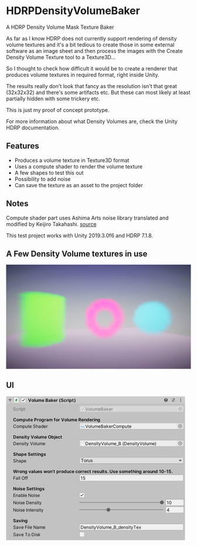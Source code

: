 # HDRPDensityVolumeBaker

A HDRP Density Volume Mask Texture Baker

As far as I know HDRP does not currently support rendering of density volume textures and it's a bit tedious to create those in some external software as an image sheet and then process the images with the Create Density Volume Texture tool to a Texture3D...

So I thought to check how difficult it would be to create a renderer that produces volume textures in required format, right inside Unity.

The results really don't look that fancy as the resolution isn't that great (32x32x32) and there's some artifacts etc. But these can most likely at least partially hidden with some trickery etc.

This is just my proof of concept prototype.

For more information about what Density Volumes are, check the Unity HDRP documentation.

## Features

- Produces a volume texture in Texture3D format
- Uses a compute shader to render the volume texture
- A few shapes to test this out
- Possibility to add noise
- Can save the texture as an asset to the project folder

## Notes

Compute shader part uses Ashima Arts noise library translated and modified by Keijiro Takahashi. [source](https://github.com/keijiro/NoiseShader)

This test project works with Unity 2019.3.0f6 and HDRP 7.1.8.

## A Few Density Volume textures in use

![HDRPDensityVolumeBaker image](DensityVolumeBaker.png)

## UI

![HDRPDensityVolumeBaker UI image](DensityVolumeBaker_UI.png)